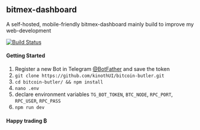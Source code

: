 ## bitmex-dashboard

A self-hosted, mobile-friendly bitmex-dashboard mainly build to improve my web-development

[![Build Status](https://travis-ci.com/kinothUI/bitmex-dashboard.svg?branch=master)](https://travis-ci.com/kinothUI/bitmex-dashboard)

#### Getting Started

1. Register a new Bot in Telegram [@BotFather](https://t.me/BotFather) and save the token
2. `git clone https://github.com/kinothUI/bitcoin-butler.git`
3. `cd bitcoin-butler/ && npm install`
4. `nano .env`
5. declare environment variables `TG_BOT_TOKEN`, `BTC_NODE`, `RPC_PORT`, `RPC_USER`, `RPC_PASS`
6. `npm run dev`

#### Happy trading ₿
